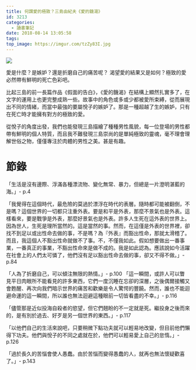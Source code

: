 ```yaml
---
title: 何謂愛的極致？三島由紀夫《愛的饑渴》
id: 3213
categories:
  - 讀書筆記
date: 2018-08-14 13:05:58
tags:
top_image: https://imgur.com/tzZy83I.jpg
---
```


![](https://imgur.com/ViCz2JF.jpg)

愛是什麼？是嫉妒？還是折磨自己的痛苦呢？ 渴望愛的結果又是如何？極致的愛必然帶有鮮明的死亡色彩吧。

比起三島的前一長篇作品《假面的告白》，《愛的饑渴》在結構上顯然扎實多了，在文字的運用上也更完整成熟一些。故事中的角色或多或少都被愛所束縛，從而展現出不同的情緒，而當中最強的要屬悅子的嫉妒了。那是一種超越了生的嫉妒，只有在死亡時才能擁有對方的極致的愛。

從悅子的角度出發，我們也能發現三島描繪了種種男性風貌，每一位登場的男性都帶有鮮明的個人特質，而且我不難發現三島崇尚的是單純極致的靈魂，毫不理會理解世俗之物，僅僅專注於肉體的男性之美。甚是有趣。

# 節錄

「生活是沒有邊際、浮滿各種漂流物、變化無常、暴力，但總是一片澄明湛藍的海。」- p.4 

「我覺得在這個時代，最危險的莫過於漂浮在時代的表層。隨時都可能被翻倒，不是嗎？這個世界的一切都只注重外表。要是和平是外表，那麼不景氣也是外表。這樣看來，要是戰爭是外表，那麼好景氣也是外表。許多人生死在這外表的世界上。因為世人，生死是理所當然的。這是當然的事。然而，在這僅是外表的世界裡，卻找不到足以或出性命去做的事，不是嗎？為『外表』而豁出性命，那就太滑稽了。而且，我這個人不豁出性命就做不了事。不，不僅我如此。假如想要做出一番事業，一番真正的事業，不豁出性命來是做不成的。我是如此認為。應該說如今活躍在社會上的人們太可憐了，他們沒有足以豁出性命去做的事，卻又不得不做。」- p.84 

「人為了折磨自己，可以傾注無限的熱情。」- p.100 「這一瞬間，或許人可以瞥見平日肉眼所不能看見的許多東西，它們一度沉睡在忘卻的深層，之後偶爾接觸又會甦醒、再次向我們暗示世界的痛苦和歡樂是令人驚愕的豐饒。然而，誰也不能迴避命運的這一瞬間，所以誰也無法迴避這種眼前一切皆看盡的不幸。」- p.116 

「儘管那是近似投海自殺者的慾望，但它們翹盼的不一定就是死。繼投身之後而來的，是有別於過去、好歹是另一個世界的東西。」- p.117 

「以他們自己的生活來說吧，只要稍微下點功夫就可以輕易地改變，但目前他們懶得下功夫。他們與悅子的不同之處就在於，他們可以輕易愛上自己的怠惰。」- p.126 

「過於長久的苦惱會使人愚蠢。由於苦惱而變得愚蠢的人，就再也無法懷疑歡喜了。」- p.143